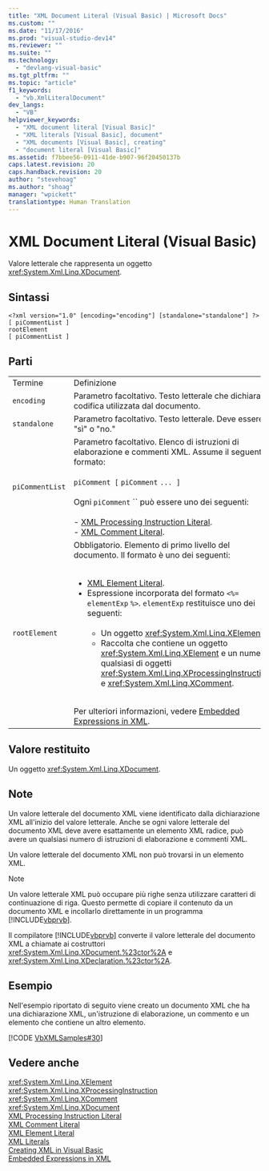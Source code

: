 ```yaml
---
title: "XML Document Literal (Visual Basic) | Microsoft Docs"
ms.custom: ""
ms.date: "11/17/2016"
ms.prod: "visual-studio-dev14"
ms.reviewer: ""
ms.suite: ""
ms.technology: 
  - "devlang-visual-basic"
ms.tgt_pltfrm: ""
ms.topic: "article"
f1_keywords: 
  - "vb.XmlLiteralDocument"
dev_langs: 
  - "VB"
helpviewer_keywords: 
  - "XML document literal [Visual Basic]"
  - "XML literals [Visual Basic], document"
  - "XML documents [Visual Basic], creating"
  - "document literal [Visual Basic]"
ms.assetid: f7bbee56-0911-41de-b907-96f20450137b
caps.latest.revision: 20
caps.handback.revision: 20
author: "stevehoag"
ms.author: "shoag"
manager: "wpickett"
translationtype: Human Translation
---
```

# XML Document Literal (Visual Basic)
Valore letterale che rappresenta un oggetto <xref:System.Xml.Linq.XDocument>.  
  
## Sintassi  
  
```  
<?xml version="1.0" [encoding="encoding"] [standalone="standalone"] ?>  
[ piCommentList ]  
rootElement  
[ piCommentList ]  
```  
  
## Parti  
  
|||  
|-|-|  
|Termine|Definizione|  
|`encoding`|Parametro facoltativo.  Testo letterale che dichiara la codifica utilizzata dal documento.|  
|`standalone`|Parametro facoltativo.  Testo letterale.  Deve essere "sì" o "no."|  
|`piCommentList`|Parametro facoltativo.  Elenco di istruzioni di elaborazione e commenti XML.  Assume il seguente formato:<br /><br /> `piComment [` `piComment` `... ]`<br /><br /> Ogni `piComment` ``  può essere uno dei seguenti:<br /><br /> -   [XML Processing Instruction Literal](../../../visual-basic/language-reference/xml-literals/xml-processing-instruction-literal.md).<br />-   [XML Comment Literal](../../../visual-basic/language-reference/xml-literals/xml-comment-literal.md).|  
|`rootElement`|Obbligatorio.  Elemento di primo livello del documento.  Il formato è uno dei seguenti:<br /><br /> <ul><li>[XML Element Literal](../../../visual-basic/language-reference/xml-literals/xml-element-literal.md).</li><li>Espressione incorporata del formato `<%=` `elementExp` `%>`.  `elementExp` restituisce uno dei seguenti:<br /><br /> <ul><li>Un oggetto <xref:System.Xml.Linq.XElement>.</li><li>Raccolta che contiene un oggetto <xref:System.Xml.Linq.XElement> e un numero qualsiasi di oggetti <xref:System.Xml.Linq.XProcessingInstruction> e <xref:System.Xml.Linq.XComment>.</li></ul></li></ul><br /> Per ulteriori informazioni, vedere [Embedded Expressions in XML](../../../visual-basic/programming-guide/language-features/xml/embedded-expressions-in-xml.md).|  
  
## Valore restituito  
 Un oggetto <xref:System.Xml.Linq.XDocument>.  
  
## Note  
 Un valore letterale del documento XML viene identificato dalla dichiarazione XML all'inizio del valore letterale.  Anche se ogni valore letterale del documento XML deve avere esattamente un elemento XML radice, può avere un qualsiasi numero di istruzioni di elaborazione e commenti XML.  
  
 Un valore letterale del documento XML non può trovarsi in un elemento XML.  
  
> [!NOTE]
>  Un valore letterale XML può occupare più righe senza utilizzare caratteri di continuazione di riga.  Questo permette di copiare il contenuto da un documento XML e incollarlo direttamente in un programma [!INCLUDE[vbprvb](../../../csharp/programming-guide/concepts/linq/includes/vbprvb_md.md)].  
  
 Il compilatore [!INCLUDE[vbprvb](../../../csharp/programming-guide/concepts/linq/includes/vbprvb_md.md)] converte il valore letterale del documento XML a chiamate ai costruttori <xref:System.Xml.Linq.XDocument.%23ctor%2A> e <xref:System.Xml.Linq.XDeclaration.%23ctor%2A>.  
  
## Esempio  
 Nell'esempio riportato di seguito viene creato un documento XML che ha una dichiarazione XML, un'istruzione di elaborazione, un commento e un elemento che contiene un altro elemento.  
  
 [!CODE [VbXMLSamples#30](../CodeSnippet/VS_Snippets_VBCSharp/VbXMLSamples#30)]  
  
## Vedere anche  
 <xref:System.Xml.Linq.XElement>   
 <xref:System.Xml.Linq.XProcessingInstruction>   
 <xref:System.Xml.Linq.XComment>   
 <xref:System.Xml.Linq.XDocument>   
 [XML Processing Instruction Literal](../../../visual-basic/language-reference/xml-literals/xml-processing-instruction-literal.md)   
 [XML Comment Literal](../../../visual-basic/language-reference/xml-literals/xml-comment-literal.md)   
 [XML Element Literal](../../../visual-basic/language-reference/xml-literals/xml-element-literal.md)   
 [XML Literals](../../../visual-basic/language-reference/xml-literals/index.md)   
 [Creating XML in Visual Basic](../../../visual-basic/programming-guide/language-features/xml/creating-xml.md)   
 [Embedded Expressions in XML](../../../visual-basic/programming-guide/language-features/xml/embedded-expressions-in-xml.md)